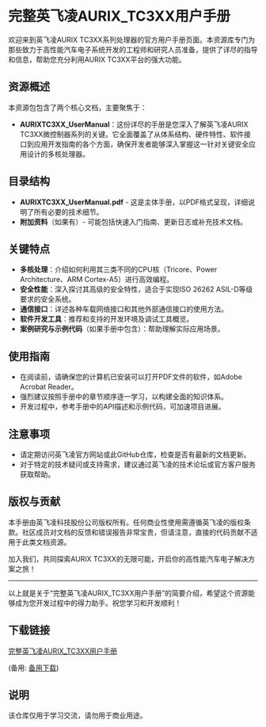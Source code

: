# 完整英飞凌AURIX_TC3XX用户手册

欢迎来到英飞凌AURIX TC3XX系列处理器的官方用户手册页面。本资源库专门为那些致力于高性能汽车电子系统开发的工程师和研究人员准备，提供了详尽的指导和信息，帮助您充分利用AURIX TC3XX平台的强大功能。

## 资源概述

本资源包包含了两个核心文档，主要聚焦于：

- **AURIXTC3XX_UserManual**：这份详尽的手册是您深入了解英飞凌AURIX TC3XX微控制器系列的关键。它全面覆盖了从体系结构、硬件特性、软件接口到应用开发指南的各个方面，确保开发者能够深入掌握这一针对关键安全应用设计的多核处理器。

## 目录结构

- **AURIXTC3XX_UserManual.pdf** - 这是主体手册，以PDF格式呈现，详细说明了所有必要的技术细节。
- **附加资料**（如果有）- 可能包括快速入门指南、更新日志或补充技术文档。

## 关键特点

- **多核处理**：介绍如何利用其三类不同的CPU核（Tricore、Power Architecture、ARM Cortex-A5）进行高效编程。
- **安全性能**：深入探讨其高级的安全特性，适合于实现ISO 26262 ASIL-D等级要求的安全系统。
- **通信接口**：详述各种车载网络接口和其他外部通信接口的使用方法。
- **软件开发工具**：推荐和支持的开发环境及调试工具概览。
- **案例研究与示例代码**（如果手册中包含）：帮助理解实际应用场景。

## 使用指南

- 在阅读前，请确保您的计算机已安装可以打开PDF文件的软件，如Adobe Acrobat Reader。
- 强烈建议按照手册中的章节顺序逐一学习，以构建全面的知识体系。
- 开发过程中，参考手册中的API描述和示例代码，可加速项目进展。

## 注意事项

- 请定期访问英飞凌官方网站或此GitHub仓库，检查是否有最新的文档更新。
- 对于特定的技术疑问或支持需求，建议通过英飞凌的技术论坛或官方客户服务获取帮助。

## 版权与贡献

本手册由英飞凌科技股份公司版权所有。任何商业性使用需遵循英飞凌的版权条款。社区成员对文档的反馈和错误报告非常宝贵，但请注意，直接的代码贡献不适用于此类文档资源。

加入我们，共同探索AURIX TC3XX的无限可能，开启你的高性能汽车电子解决方案之旅！

---

以上就是关于“完整英飞凌AURIX_TC3XX用户手册”的简要介绍，希望这个资源能够成为您开发过程中的得力助手。祝您学习和开发顺利！

## 下载链接
[完整英飞凌AURIX_TC3XX用户手册](https://pan.quark.cn/s/fafe0c08e964) 

(备用: [备用下载](https://pan.baidu.com/s/1soz_loK1uA3R1NQy_MUe-g?pwd=1234))

## 说明

该仓库仅用于学习交流，请勿用于商业用途。

